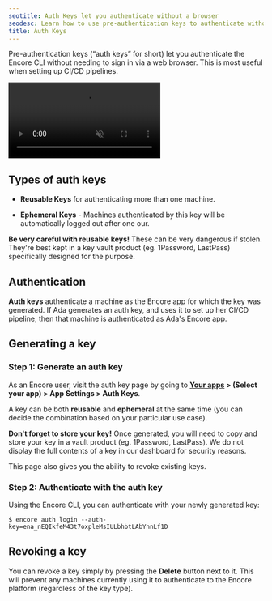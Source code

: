 ```yaml
---
seotitle: Auth Keys let you authenticate without a browser
seodesc: Learn how to use pre-authentication keys to authenticate without needing to sign in via a web browser. See how to setup reusable and ephemeral auth keys.
title: Auth Keys
---
```


Pre-authentication keys (“auth keys” for short) let you authenticate the Encore CLI without needing to sign in via a web browser. This is most useful when setting up CI/CD pipelines.

<video autoPlay playsInline loop controls muted className="w-full h-full">
	<source src="/assets/docs/authkeys.mp4" className="w-full h-full" type="video/mp4" />
</video>

## Types of auth keys

- **Reusable Keys** for authenticating more than one machine.

- **Ephemeral Keys** - Machines authenticated by this key will be automatically logged out after one our.

<Callout type="important">

**Be very careful with reusable keys!** These can be very dangerous if stolen. They're best kept in a key vault product (eg. 1Password, LastPass) specifically designed for the purpose.

</Callout>

## Authentication

**Auth keys** authenticate a machine as the Encore app for which the key was generated. If Ada generates an auth key, and uses it to set up her CI/CD pipeline, then that machine is authenticated as Ada's Encore app.

## Generating a key

### Step 1: Generate an auth key

As an Encore user, visit the auth key page by going to **[Your apps](https://app.encore.dev/) > (Select your app) > App Settings > Auth Keys**.

A key can be both **reusable** and **ephemeral** at the same time (you can decide the combination based on your particular use case).

<Callout type="warning">

**Don't forget to store your key!** Once generated, you will need to copy and store your key in a vault product (eg. 1Password, LastPass). We do not display the full contents of a key in our dashboard for security reasons.

</Callout>

This page also gives you the ability to revoke existing keys.

### Step 2: Authenticate with the auth key

Using the Encore CLI, you can authenticate with your newly generated key:

```shell
$ encore auth login --auth-key=ena_nEQIkfeM43t7oxpleMsIULbhbtLAbYnnLf1D
```

## Revoking a key

You can revoke a key simply by pressing the **Delete** button next to it. This will prevent any machines currently using it to authenticate to the Encore platform (regardless of the key type).
